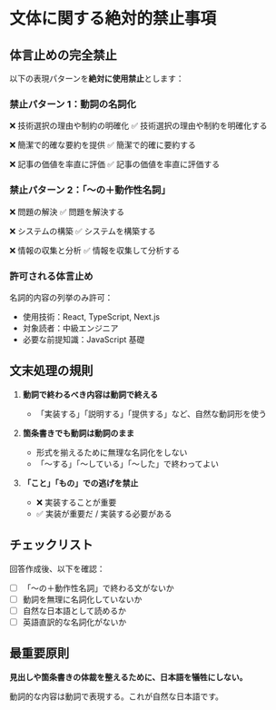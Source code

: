 # 文体に関する絶対的禁止事項

## 体言止めの完全禁止

以下の表現パターンを**絶対に使用禁止**とします：

### 禁止パターン 1：動詞の名詞化

❌ 技術選択の理由や制約の明確化
✅ 技術選択の理由や制約を明確化する

❌ 簡潔で的確な要約を提供
✅ 簡潔で的確に要約する

❌ 記事の価値を率直に評価
✅ 記事の価値を率直に評価する

### 禁止パターン 2：「〜の＋動作性名詞」

❌ 問題の解決
✅ 問題を解決する

❌ システムの構築
✅ システムを構築する

❌ 情報の収集と分析
✅ 情報を収集して分析する

### 許可される体言止め

名詞的内容の列挙のみ許可：

- 使用技術：React, TypeScript, Next.js
- 対象読者：中級エンジニア
- 必要な前提知識：JavaScript 基礎

## 文末処理の規則

1. **動詞で終わるべき内容は動詞で終える**

   - 「実装する」「説明する」「提供する」など、自然な動詞形を使う

2. **箇条書きでも動詞は動詞のまま**

   - 形式を揃えるために無理な名詞化をしない
   - 「〜する」「〜している」「〜した」で終わってよい

3. **「こと」「もの」での逃げを禁止**
   - ❌ 実装することが重要
   - ✅ 実装が重要だ / 実装する必要がある

## チェックリスト

回答作成後、以下を確認：

- [ ] 「〜の＋動作性名詞」で終わる文がないか
- [ ] 動詞を無理に名詞化していないか
- [ ] 自然な日本語として読めるか
- [ ] 英語直訳的な名詞化がないか

## 最重要原則

**見出しや箇条書きの体裁を整えるために、日本語を犠牲にしない。**

動詞的な内容は動詞で表現する。これが自然な日本語です。

